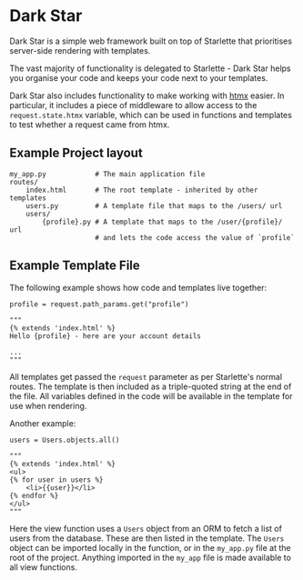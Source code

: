 # Dark Star

Dark Star is a simple web framework built on top of Starlette that prioritises
server-side rendering with templates.

The vast majority of functionality is delegated to Starlette - Dark Star helps
you organise your code and keeps your code next to your templates.


Dark Star also includes functionality to make working with
[htmx](https://htmx.org) easier. In particular, it includes a piece of
middleware to allow access to the `request.state.htmx` variable, which can be
used in functions and templates to test whether a request came from htmx.

## Example Project layout

    my_app.py            # The main application file
    routes/
        index.html       # The root template - inherited by other templates
        users.py         # A template file that maps to the /users/ url
        users/
            {profile}.py # A template that maps to the /user/{profile}/ url 
                         # and lets the code access the value of `profile`
## Example Template File

The following example shows how code and templates live together:

    profile = request.path_params.get("profile")

    """
    {% extends 'index.html' %}
    Hello {profile} - here are your account details

    ...
    """

All templates get passed the `request` parameter as per Starlette's normal
routes. The template is then included as a triple-quoted string at the end of
the file. All variables defined in the code will be available in the template
for use when rendering.

Another example:

    users = Users.objects.all()

    """
    {% extends 'index.html' %}
    <ul>
    {% for user in users %}
        <li>{{user}}</li>
    {% endfor %}
    </ul>
    """


Here the view function uses a `Users` object from an ORM to fetch a list of
users from the database. These are then listed in the template. The `Users`
object can be imported locally in the function, or in the `my_app.py` file at
the root of the project. Anything imported in the `my_app` file is made
available to all view functions.
